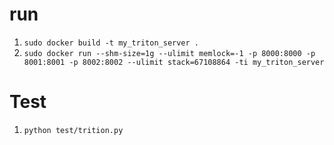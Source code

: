 # run

1. ```sudo docker build -t my_triton_server .```
2. ```sudo docker run --shm-size=1g --ulimit memlock=-1 -p 8000:8000 -p 8001:8001 -p 8002:8002 --ulimit stack=67108864 -ti my_triton_server```

# Test
1. ```python test/trition.py```
